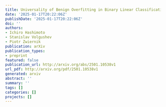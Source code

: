 ```yaml
---
title: Universality of Benign Overfitting in Binary Linear Classification
date: '2025-01-17T20:22:06Z'
publishDate: '2025-01-17T20:22:06Z'
doi: ''
authors:
- Ichiro Hashimoto
- Stanislav Volgushev
- Piotr Zwiernik
publication: arXiv
publication_types:
- preprint
featured: false
publication_url: http://arxiv.org/abs/2501.10538v1
url_pdf: http://arxiv.org/pdf/2501.10538v1
generated: arxiv
abstract: ''
summary: ''
tags: []
categories: []
projects: []
---
```


